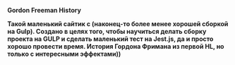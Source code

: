 __Gordon Freeman History__

**Такой маленький сайтик с (наконец-то более менее хорошей сборкой на Gulp). Создано в целях того, чтобы научиться делать сборку проекта на GULP и сделать маленький тест на Jest.js,  да и просто хорошо провести время. История Гордона Фримана из первой HL, но только с интересными эффектами))**